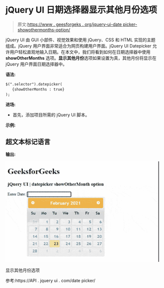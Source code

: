 # jQuery UI 日期选择器显示其他月份选项

> 原文:[https://www . geesforgeks . org/jquery-ui-date picker-showothermonths-option/](https://www.geeksforgeeks.org/jquery-ui-datepicker-showothermonths-option/)

jQuery UI 由 GUI 小部件、视觉效果和使用 jQuery、CSS 和 HTML 实现的主题组成。jQuery 用户界面非常适合为网页构建用户界面。jQuery UI Datepicker 允许用户轻松直观地输入日期。在本文中，我们将看到如何在日期选择器中使用 **showOtherMonths** 选项。**显示其他月份**选项如果设置为真，其他月份将显示在 jQuery 用户界面日期选择器中。

**语法:**

```html
$(".selector").datepicker(
   {showOtherMonths : true}
);
```

**进场:**

*   首先，添加项目所需的 jQuery UI 脚本。

> <link href="“https://code.jquery.com/ui/1.10.4/themes/ui-lightness/jquery-ui.css”" rel="“stylesheet”">

**示例:**

## 超文本标记语言

**输出:**

![](img/37639d11844666eb5baf664e4a6c0850.png)

显示其他月份选项

参考:https://API . jquery ui . com/date picker/